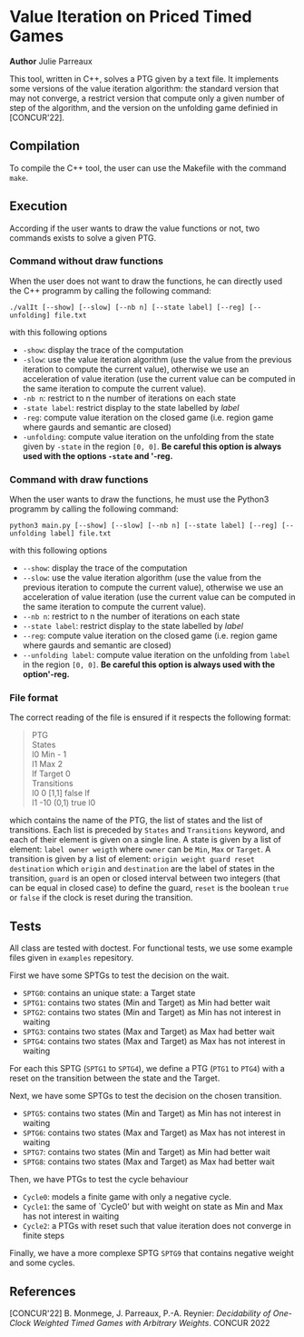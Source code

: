 # Value Iteration on Priced Timed Games

__Author__ Julie Parreaux

This tool, written in C++, solves a PTG given by a text file. It implements some 
versions of the value iteration algorithm: the standard version that may not 
converge, a restrict version that compute only a given number of step of the 
algorithm, and the version on the unfolding game definied in [CONCUR'22].

## Compilation

To compile the C++ tool, the user can use the Makefile with the command `make`.

## Execution

According if the user wants to draw the value functions or not, two commands exists 
to solve a given PTG. 

###  Command without draw functions

When the user does not want to draw the functions, he can
directly used the C++ programm by calling the following command:

`./valIt [--show] [--slow] [--nb n] [--state label] [--reg] [--unfolding] file.txt`

with this following options
- `-show`: display the trace of the computation
- `-slow`: use the value iteration algorithm (use the value from the previous 
  iteration to compute the current value), otherwise we use an acceleration of 
  value iteration (use the current value can be computed in the same iteration to 
  compute the current value).
- `-nb n`: restrict to n the number of iterations on each state
- `-state label`: restrict display to the state labelled by *label*
- `-reg`: compute value iteration on the closed game (i.e. region game where gaurds and 
semantic are closed)
- `-unfolding`: compute value iteration on the unfolding from the state given by `-state` 
in the region `[0, 0]`. 
**Be careful this option is always used with the options `-state` and '-reg.**

###  Command with draw functions

When the user wants to draw the functions, he must use the 
Python3 programm by calling the following command:

`python3 main.py [--show] [--slow] [--nb n] [--state label] [--reg] [--unfolding label] file.txt`

with this following options
- `--show`: display the trace of the computation
- `--slow`: use the value iteration algorithm (use the value from the previous
  iteration to compute the current value), otherwise we use an acceleration of
  value iteration (use the current value can be computed in the same iteration to
  compute the current value).
- `--nb n`: restrict to n the number of iterations on each state
- `--state label`: restrict display to the state labelled by *label*
- `--reg`: compute value iteration on the closed game (i.e. region game where gaurds and
  semantic are closed)
- `--unfolding label`: compute value iteration on the unfolding from `label` 
in the region `[0, 0]`. 
**Be careful this option is always used with the option'-reg.**


### File format

The correct reading of the file is ensured if it respects the following format:

> PTG \
> States \
> l0 Min - 1 \
> l1 Max 2 \
> lf Target 0 \
> Transitions \
> l0 0 [1,1] false lf  \
> l1 -10 (0,1) true l0

which contains the name of the PTG, the list of states and the list of 
transitions. Each list is preceded by `States` and `Transitions` keyword,
and each of their element is given on a single line. A state is given by 
a list of element: `label owner weigth` where `owner` can be `Min`, `Max` 
or `Target`. A transition is given by a list of element: 
`origin weight guard reset destination` which `origin` and `destination` 
are the label of states in the transition, `guard` is an open or closed 
interval between two integers (that can be equal in closed case) 
to define the guard, `reset` is the boolean `true` or `false` if the 
clock is reset during the transition.

## Tests 
All class are tested with doctest. For functional tests, we use some example 
files given in `examples` repesitory.

First we have some SPTGs to test the decision on the wait.
- `SPTG0`: contains an unique state: a Target state
- `SPTG1`: contains two states (Min and Target) as Min had better wait
- `SPTG2`: contains two states (Min and Target) as Min has not interest in waiting
- `SPTG3`: contains two states (Max and Target) as Max had better wait
- `SPTG4`: contains two states (Max and Target) as Max has not interest in waiting

For each this SPTG (`SPTG1` to `SPTG4`), we define a PTG (`PTG1` to `PTG4`) 
with a reset on the transition between the state and the Target.

Next, we have some SPTGs to test the decision on the chosen transition.
- `SPTG5`: contains two states (Min and Target) as Min has not interest in waiting
- `SPTG6`: contains two states (Max and Target) as Max has not interest in waiting
- `SPTG7`: contains two states (Min and Target) as Min had better wait
- `SPTG8`: contains two states (Max and Target) as Max had better wait

Then, we have PTGs to test the cycle behaviour
- `Cycle0`: models a finite game with only a negative cycle.
- `Cycle1`: the same of `Cycle0' but with weight on state as Min and Max has not interest 
in waiting  
- `Cycle2`: a PTGs with reset such that value iteration does not converge in finite steps

Finally, we have a more complexe SPTG `SPTG9` that contains negative weight and some cycles.


## References
[CONCUR'22] B. Monmege, J. Parreaux, P.-A. Reynier:
_Decidability of One-Clock Weighted Timed Games with Arbitrary Weights_. CONCUR 2022
